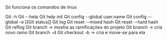 Só funciona os comandos de linux

Git -h
Git --help
Git help init
Git config --global user.name
Git config --global -e
[[Git status]] 
Git log
Git reset --mixed hash
Git reset --hard hash
Git reflog
Git branch -> mostra as ramificações do projeto
Git branch <ramo> -> cria novo ramo
Git branch -d <ramo>
Git checkout -b <ramo> -> cria e move-se para ela